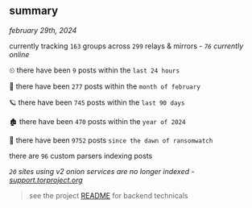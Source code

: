 
## summary
_february 29th, 2024_

currently tracking `163` groups across `299` relays & mirrors - _`76` currently online_

⏲ there have been `9` posts within the `last 24 hours`

🦈 there have been `277` posts within the `month of february`

🪐 there have been `745` posts within the `last 90 days`

🏚 there have been `470` posts within the `year of 2024`

🦕 there have been `9752` posts `since the dawn of ransomwatch`

there are `96` custom parsers indexing posts

_`20` sites using v2 onion services are no longer indexed - [support.torproject.org](https://support.torproject.org/onionservices/v2-deprecation/)_

> see the project [README](https://github.com/joshhighet/ransomwatch#ransomwatch--) for backend technicals
